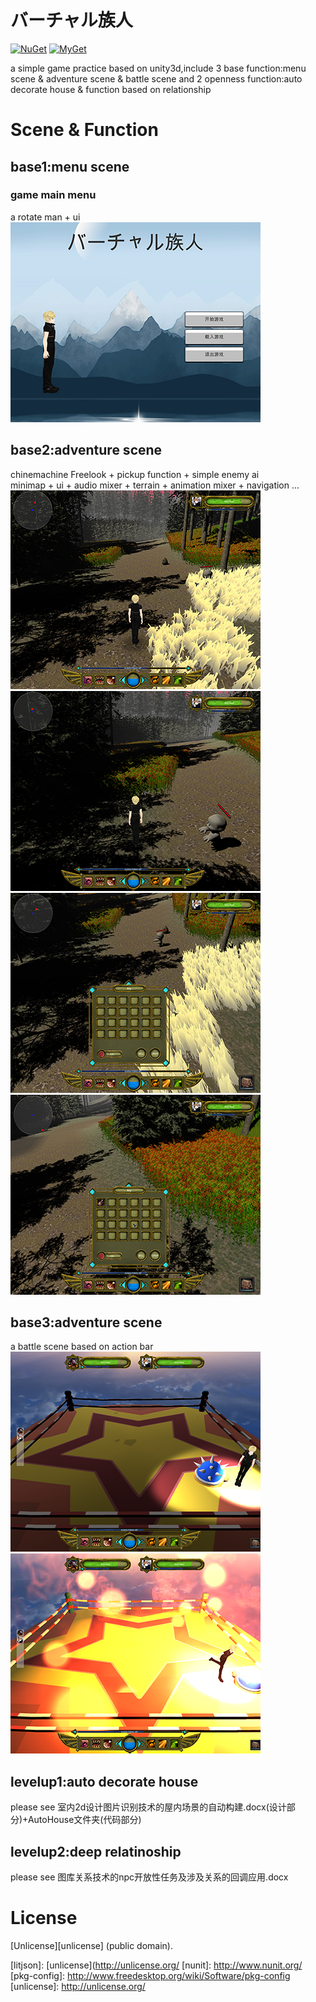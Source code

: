 バーチャル族人
=======

[![NuGet](https://img.shields.io/nuget/v/LitJson.svg)](https://www.nuget.org/packages/LitJson) [![MyGet](https://img.shields.io/myget/litjson/vpre/LitJson.svg?label=myget)](https://www.myget.org/gallery/litjson)

a simple game practice based on unity3d,include 3 base function:menu scene & adventure scene & battle scene and 2 openness function:auto decorate house & function based on relationship

# Scene & Function
## base1:menu scene
### game main menu
a rotate man + ui  
![image](https://github.com/CSeven19/virtual-man/blob/master/Show/menu.png)

## base2:adventure scene
chinemachine Freelook + pickup function + simple enemy ai  
minimap + ui + audio mixer + terrain + animation mixer + navigation ...  
![image](https://github.com/CSeven19/virtual-man/blob/master/Show/ad1.png)  
![image](https://github.com/CSeven19/virtual-man/blob/master/Show/ad3.png)  
![image](https://github.com/CSeven19/virtual-man/blob/master/Show/ad2.png)  
![image](https://github.com/CSeven19/virtual-man/blob/master/Show/ad4.png)

## base3:adventure scene
a battle scene based on action bar  
![image](https://github.com/CSeven19/virtual-man/blob/master/Show/battle1.png)  
![image](https://github.com/CSeven19/virtual-man/blob/master/Show/battle2.png)

## levelup1:auto decorate house
please see 室内2d设计图片识别技术的屋内场景的自动构建.docx(设计部分)+AutoHouse文件夹(代码部分)

## levelup2:deep relatinoship
please see 图库关系技术的npc开放性任务及涉及关系的回调应用.docx  

# License

[Unlicense][unlicense] (public domain).

[mygetgallery]: [https://www.myget.org/gallery/litjson]
[litjson]: [unlicense](http://unlicense.org/
[nunit]: http://www.nunit.org/
[pkg-config]: http://www.freedesktop.org/wiki/Software/pkg-config
[unlicense]: http://unlicense.org/
